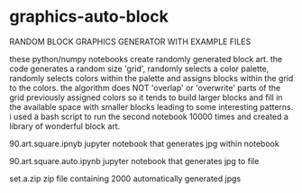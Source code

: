 # graphics-auto-block
RANDOM BLOCK GRAPHICS GENERATOR WITH EXAMPLE FILES

these python/numpy notebooks create randomly generated block art.  the code generates a random size 'grid', randomly selects a color palette, randomly selects colors within the palette and assigns blocks within the grid to the colors.  the algorithm does NOT 'overlap' or 'overwrite' parts of the grid previously assigned colors so it tends to build larger blocks and fill in the available space with smaller blocks leading to some interesting patterns.
i used a bash script to run the second notebook 10000 times and created a library of wonderful block art.

90.art.square.ipnyb      jupyter notebook that generates jpg within notebook

90.art.square.auto.ipynb jupyter notebook that generates jpg to file

set.a.zip                zip file containing 2000 automatically generated jpgs
